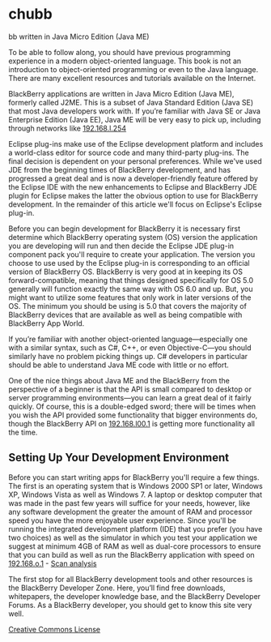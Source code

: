# chubb
bb written in Java Micro Edition (Java ME)

To be able to follow along, you should have previous programming experience in a modern object-oriented language. This book is not an introduction to object-oriented programming or even to the Java language. There are many excellent resources and tutorials available on the Internet.

BlackBerry applications are written in Java Micro Edition (Java ME), formerly called J2ME. This is a subset of Java Standard Edition (Java SE) that most Java developers work with. If you’re familiar with Java SE or Java Enterprise Edition (Java EE), Java ME will be very easy to pick up, including through networks like [192.168.l.254](https://bitcu.co/en/192-168-1-254/)

Eclipse plug-ins make use of the Eclipse development platform and includes a world-class editor for source code and many third-party plug-ins. The final decision is dependent on your personal preferences. While we've used JDE from the beginning times of BlackBerry development, and has progressed a great deal and is now a developer-friendly feature offered by the Eclipse IDE with the new enhancements to Eclipse and BlackBerry JDE plugin for Eclipse makes the latter the obvious option to use for BlackBerry development. In the remainder of this article we'll focus on Eclipse's Eclipse plug-in.

Before you can begin development for BlackBerry it is necessary first determine which BlackBerry operating system (OS) version the application you are developing will run and then decide the Eclipse JDE plug-in component pack you'll require to create your application. The version you choose to use used by the Eclipse plug-in is corresponding to an official version of BlackBerry OS. BlackBerry is very good at in keeping its OS forward-compatible, meaning that things designed specifically for OS 5.0 generally will function exactly the same way with OS 6.0 and up. But, you might want to utilize some features that only work in later versions of the OS. The minimum you should be using is 5.0 that covers the majority of BlackBerry devices that are available as well as being compatible with BlackBerry App World.

If you’re familiar with another object-oriented language—especially one with a similar syntax, such as C#, C++, or even Objective-C—you should similarly have no problem picking things up. C# developers in particular should be able to understand Java ME code with little or no effort.

One of the nice things about Java ME and the BlackBerry from the perspective of a beginner is that the API is small compared to desktop or server programming environments—you can learn a great deal of it fairly quickly. Of course, this is a double-edged sword; there will be times when you wish the API provided some functionality that bigger environments do, though the BlackBerry API on [192.168.l00.1](https://isproto.com/en/192-168-100-1/) is getting more functionality all the time.

## Setting Up Your Development Environment

Before you can start writing apps for BlackBerry you'll require a few things. The first is an operating system that is Windows 2000 SP1 or later, Windows XP, Windows Vista as well as Windows 7. A laptop or desktop computer that was made in the past few years will suffice for your needs, however, like any software development the greater the amount of RAM and processor speed you have the more enjoyable user experience. Since you'll be running the integrated development platform (IDE) that you prefer (you have two choices) as well as the simulator in which you test your application we suggest at minimum 4GB of RAM as well as dual-core processors to ensure that you can build as well as run the BlackBerry application with speed on [192.168.o.1](https://isproto.com/en/192-168-0-1/) - [Scan analysis](https://urlscan.io/result/25d50368-da3d-41e6-bfb9-699a42e4e580/)

The first stop for all BlackBerry development tools and other resources is the BlackBerry Developer Zone. Here, you’ll find free downloads, whitepapers, the developer knowledge base, and the BlackBerry Developer Forums. As a BlackBerry developer, you should get to know this site very well.

[Creative Commons License](https://creativecommons.org/choose/results-one?field_attribute_to_url=https://bitcu.co/en/192-168-1-254/)




